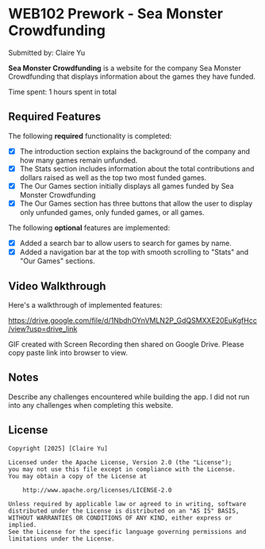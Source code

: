 # WEB102 Prework - Sea Monster Crowdfunding

Submitted by: Claire Yu

**Sea Monster Crowdfunding** is a website for the company Sea Monster Crowdfunding that displays information about the games they have funded.

Time spent: 1 hours spent in total

## Required Features

The following **required** functionality is completed:

- [x] The introduction section explains the background of the company and how many games remain unfunded.
- [x] The Stats section includes information about the total contributions and dollars raised as well as the top two most funded games.
- [x] The Our Games section initially displays all games funded by Sea Monster Crowdfunding
- [x] The Our Games section has three buttons that allow the user to display only unfunded games, only funded games, or all games.

The following **optional** features are implemented:

- [x] Added a search bar to allow users to search for games by name.
- [x] Added a navigation bar at the top with smooth scrolling to "Stats" and "Our Games" sections.

## Video Walkthrough

Here's a walkthrough of implemented features:

<!-- Replace this with whatever GIF tool you used! -->

https://drive.google.com/file/d/1NbdhOYnVMLN2P_GdQSMXXE20EuKgfHcc/view?usp=drive_link

GIF created with Screen Recording then shared on Google Drive. Please copy paste link into browser to view.

<!-- Recommended tools:
[Kap](https://getkap.co/) for macOS
[ScreenToGif](https://www.screentogif.com/) for Windows
[peek](https://github.com/phw/peek) for Linux. -->

## Notes

Describe any challenges encountered while building the app.
I did not run into any challenges when completing this website.

## License

    Copyright [2025] [Claire Yu]

    Licensed under the Apache License, Version 2.0 (the "License");
    you may not use this file except in compliance with the License.
    You may obtain a copy of the License at

        http://www.apache.org/licenses/LICENSE-2.0

    Unless required by applicable law or agreed to in writing, software
    distributed under the License is distributed on an "AS IS" BASIS,
    WITHOUT WARRANTIES OR CONDITIONS OF ANY KIND, either express or implied.
    See the License for the specific language governing permissions and
    limitations under the License.
